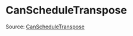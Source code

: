 # CanScheduleTranspose

Source: [CanScheduleTranspose](../../../csrc/scheduler/compile_time_info.h#L195)
